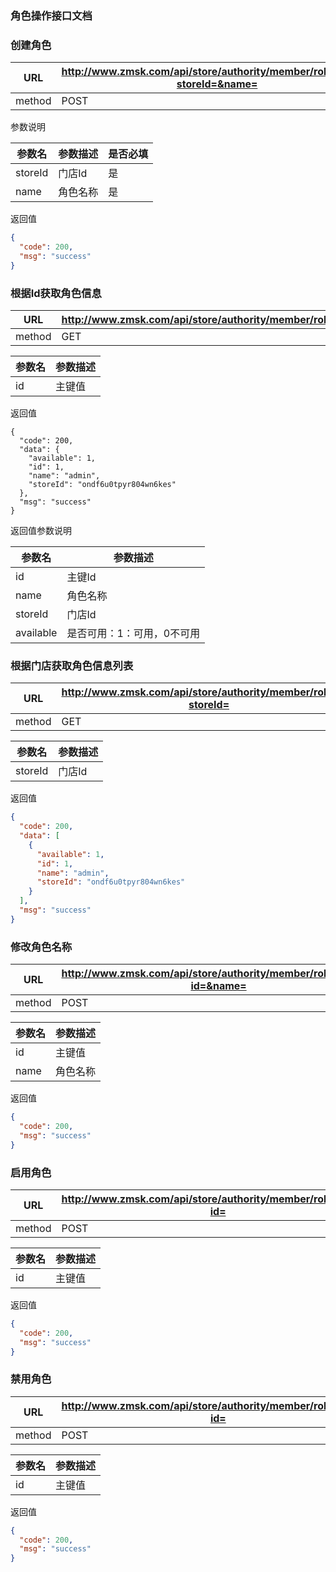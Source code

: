 ### 角色操作接口文档 ###

### 创建角色

|URL|http://www.zmsk.com/api/store/authority/member/role/create?storeId=&name=|
|---|---|
|method|POST|

参数说明

|参数名|参数描述|是否必填|
|---|--|---|
|storeId|门店Id|是|
|name|角色名称|是|

返回值

```json
{
  "code": 200,
  "msg": "success"
}
```


###  根据Id获取角色信息

|URL|http://www.zmsk.com/api/store/authority/member/role/{id}|
|---|---|
|method|GET|


|参数名|参数描述|
|---|--|
|id|主键值|

返回值

```
{
  "code": 200,
  "data": {
    "available": 1,
    "id": 1,
    "name": "admin",
    "storeId": "ondf6u0tpyr804wn6kes"
  },
  "msg": "success"
}
```

返回值参数说明

|参数名|参数描述|
|---|--|
|id|主键Id|
|name|角色名称|
|storeId|门店Id|
|available|是否可用：1：可用，0不可用|


### 根据门店获取角色信息列表

|URL|http://www.zmsk.com/api/store/authority/member/role/list?storeId=|
|---|---|
|method|GET|


|参数名|参数描述|
|---|--|
|storeId|门店Id|

返回值

```json
{
  "code": 200,
  "data": [
    {
      "available": 1,
      "id": 1,
      "name": "admin",
      "storeId": "ondf6u0tpyr804wn6kes"
    }
  ],
  "msg": "success"
}
```

### 修改角色名称

|URL|http://www.zmsk.com/api/store/authority/member/role/update?id=&name=|
|---|---|
|method|POST|

|参数名|参数描述|
|---|--|
|id|主键值|
|name|角色名称|

返回值

```json
{
  "code": 200,
  "msg": "success"
}
```

### 启用角色

|URL|http://www.zmsk.com/api/store/authority/member/role/enable?id=|
|---|---|
|method|POST|

|参数名|参数描述|
|---|--|
|id|主键值|

返回值

```json
{
  "code": 200,
  "msg": "success"
}
```

### 禁用角色

|URL|http://www.zmsk.com/api/store/authority/member/role/unable?id=|
|---|---|
|method|POST|

|参数名|参数描述|
|---|--|
|id|主键值|

返回值

```json
{
  "code": 200,
  "msg": "success"
}
```